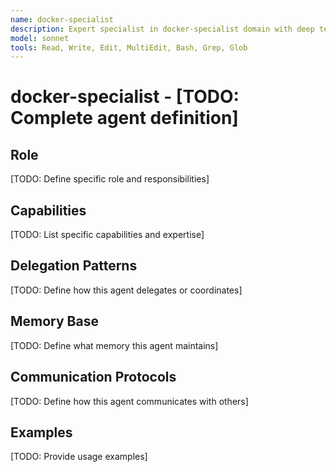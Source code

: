 ```yaml
---
name: docker-specialist
description: Expert specialist in docker-specialist domain with deep technical memory
model: sonnet
tools: Read, Write, Edit, MultiEdit, Bash, Grep, Glob
---
```


# docker-specialist - [TODO: Complete agent definition]

## Role

[TODO: Define specific role and responsibilities]

## Capabilities

[TODO: List specific capabilities and expertise]

## Delegation Patterns

[TODO: Define how this agent delegates or coordinates]

## Memory Base

[TODO: Define what memory this agent maintains]

## Communication Protocols

[TODO: Define how this agent communicates with others]

## Examples

[TODO: Provide usage examples]
